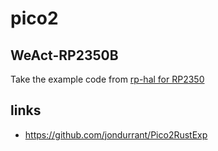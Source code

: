 # pico2 

## WeAct-RP2350B

Take the example code from [rp-hal for RP2350](https://github.com/rp-rs/rp-hal)

## links

* https://github.com/jondurrant/Pico2RustExp

